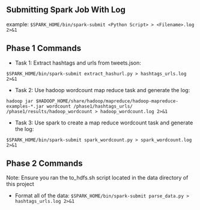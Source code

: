 ## Submitting Spark Job With Log

example: `$SPARK_HOME/bin/spark-submit <Python Script> > <Filename>.log 2>&1`

## Phase 1 Commands

- Task 1: Extract hashtags and urls from tweets.json:
  
`$SPARK_HOME/bin/spark-submit extract_hashurl.py > hashtags_urls.log 2>&1`

- Task 2: Use hadoop wordcount map reduce task and generate the log:

`hadoop jar $HADOOP_HOME/share/hadoop/mapreduce/hadoop-mapreduce-examples-*.jar wordcount /phase1/hashtags_urls/ /phase1/results/hadoop_wordcount > hadoop_wordcount.log 2>&1`

- Task 3: Use spark to create a map reduce wordcount task and generate the log:

`$SPARK_HOME/bin/spark-submit spark_wordcount.py > spark_wordcount.log 2>&1`

## Phase 2 Commands

Note: Ensure you ran the to_hdfs.sh script located in the data directory of this project

- Format all of the data:
`$SPARK_HOME/bin/spark-submit parse_data.py > hashtags_urls.log 2>&1`
